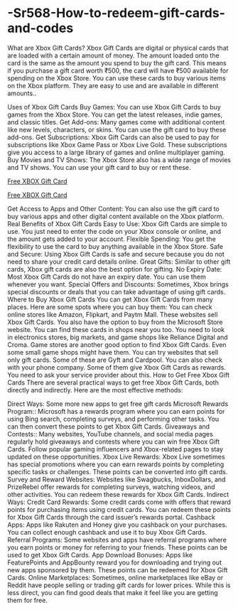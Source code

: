 # -Sr568-How-to-redeem-gift-cards-and-codes
What are Xbox Gift Cards?
Xbox Gift Cards are digital or physical cards that are loaded with a certain amount of money. The amount loaded onto the card is the same as the amount you spend to buy the gift card. This means if you purchase a gift card worth ₹500, the card will have ₹500 available for spending on the Xbox Store. You can use these cards to buy various items on the Xbox platform. They are easy to use and are available in different amounts..

Uses of Xbox Gift Cards
Buy Games: You can use Xbox Gift Cards to buy games from the Xbox Store. You can get the latest releases, indie games, and classic titles.
Get Add-ons: Many games come with additional content like new levels, characters, or skins. You can use the gift card to buy these add-ons.
Get Subscriptions: Xbox Gift Cards can also be used to pay for subscriptions like Xbox Game Pass or Xbox Live Gold. These subscriptions give you access to a large library of games and online multiplayer gaming.
Buy Movies and TV Shows: The Xbox Store also has a wide range of movies and TV shows. You can use your gift card to buy or rent these.

[Free XBOX Gift Card](https://offersfrog.com/xbox-gift-card)

[Free XBOX Gift Card](https://offersfrog.com/xbox-gift-card)

Get Access to Apps and Other Content: You can also use the gift card to buy various apps and other digital content available on the Xbox platform.
Real Benefits of Xbox Gift Cards
Easy to Use: Xbox Gift Cards are simple to use. You just need to enter the code on your Xbox console or online, and the amount gets added to your account.
Flexible Spending: You get the flexibility to use the card to buy anything available in the Xbox Store.
Safe and Secure: Using Xbox Gift Cards is safe and secure because you do not need to share your credit card details online.
Great Gifts: Similar to other gift cards, Xbox gift cards are also the best option for gifting.
No Expiry Date: Most Xbox Gift Cards do not have an expiry date. You can use them whenever you want.
Special Offers and Discounts: Sometimes, Xbox brings special discounts or deals that you can take advantage of using gift cards.
Where to Buy Xbox Gift Cards
You can get Xbox Gift Cards from many places. Here are some spots where you can buy them:
You can check online stores like Amazon, Flipkart, and Paytm Mall. These websites sell Xbox Gift Cards.
You also have the option to buy from the Microsoft Store website.
You can find these cards in shops near you too. You need to look in electronics stores, big markets, and game shops like Reliance Digital and Croma.
Game stores are another good option to find Xbox Gift Cards. Even some small game shops might have them.
You can try websites that sell only gift cards. Some of these are Gyft and Cardpool.
You can also check with your phone company. Some of them give Xbox Gift Cards as rewards. You need to ask your service provider about this.
How to Get Free Xbox Gift Cards
There are several practical ways to get free Xbox Gift Cards, both directly and indirectly. Here are the most effective methods:

Direct Ways:
Some more new apps to get free gift cards
Microsoft Rewards Program:: Microsoft has a rewards program where you can earn points for using Bing search, completing surveys, and performing other tasks. You can then convert these points to get Xbox Gift Cards.
Giveaways and Contests:: Many websites, YouTube channels, and social media pages regularly hold giveaways and contests where you can win free Xbox Gift Cards. Follow popular gaming influencers and Xbox-related pages to stay updated on these opportunities.
Xbox Live Rewards: Xbox Live sometimes has special promotions where you can earn rewards points by completing specific tasks or challenges. These points can be converted into gift cards.
Survey and Reward Websites: Websites like Swagbucks, InboxDollars, and PrizeRebel offer rewards for completing surveys, watching videos, and other activities. You can redeem these rewards for Xbox Gift Cards.
Indirect Ways:
Credit Card Rewards: Some credit cards come with offers that reward points for purchasing items using credit cards. You can redeem these points for Xbox Gift Cards through the card issuer’s rewards portal.
Cashback Apps: Apps like Rakuten and Honey give you cashback on your purchases. You can collect enough cashback and use it to buy Xbox Gift Cards.
Referral Programs: Some websites and apps have referral programs where you earn points or money for referring to your friends. These points can be used to get Xbox Gift Cards.
App Download Bonuses: Apps like FeaturePoints and AppBounty reward you for downloading and trying out new apps sponsored by them. These points can be redeemed for Xbox Gift Cards.
Online Marketplaces: Sometimes, online marketplaces like eBay or Reddit have people selling or trading gift cards for lower prices. While this is less direct, you can find good deals that make it feel like you are getting them for free.

